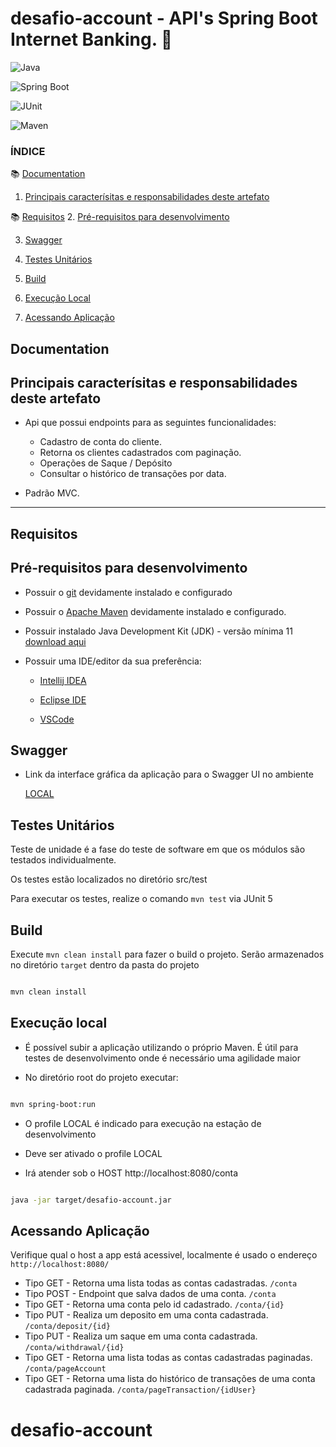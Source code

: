 
# desafio-account - API's Spring Boot Internet Banking. 🚀 

![Java](
https://img.shields.io/badge/Java-11-green?style=plastic&logo=java
)

![Spring Boot](
https://img.shields.io/badge/SpringBoot-2.7.12-green?style=plastic&logo=spring
)

![JUnit](
https://img.shields.io/badge/JUnit-5-green?style=plastic&
)

![Maven](
https://img.shields.io/badge/Maven-green?style=plastic
)


### ÍNDICE
:books: [Documentation](#documentation)
1. [Principais caracterísitas e responsabilidades deste artefato](#principais-caracterísitas-e-responsabilidades-deste-artefato) 

:books: [Requisitos](#requisitos)
2. [Pré-requisitos para desenvolvimento](#-pre-requisitos-desenvolvimento)


3. [Swagger](#swagger)

4. [Testes Unitários](#testes)

5. [Build](#build)

6. [Execução Local](#execucaoLocal)

7. [Acessando Aplicação](#acessandoAplicacao)

## Documentation
## Principais caracterísitas e responsabilidades deste artefato 

- Api que possui endpoints para as seguintes funcionalidades:
	- Cadastro de conta do cliente.
	- Retorna os clientes cadastrados com paginação.
	- Operações de Saque / Depósito
	- Consultar o histórico de transações por data.

- Padrão MVC.

---



## Requisitos
## Pré-requisitos para desenvolvimento

- Possuir o [git](
https://git-scm.com/
) devidamente instalado e configurado

- Possuir o [Apache Maven](
https://maven.apache.org/download.cgi
) devidamente instalado e configurado.

- Possuir instalado Java Development Kit (JDK) - versão mínima 11 [download aqui](
https://www.oracle.com/java/technologies/javase-downloads.html
)

- Possuir uma IDE/editor da sua preferência:

  - [Intellij IDEA](
https://www.jetbrains.com/idea/
)

  - [Eclipse IDE](
https://www.eclipse.org/ide/
)

  - [VSCode](
https://code.visualstudio.com/download
)

<a name="swagger"></a>

## Swagger

- Link da interface gráfica da aplicação para o Swagger UI no ambiente

  [LOCAL](
http://localhost:8080/swagger-ui/
)

<a name="testes"></a>

## Testes Unitários

Teste de unidade é a fase do teste de software em que os módulos são testados individualmente.

Os testes estão localizados no diretório src/test

Para executar os testes, realize o comando 
`mvn test`
 via JUnit 5


<a name="build"></a>

## Build

Execute 
`mvn clean install`
 para fazer o build o projeto. Serão armazenados no diretório 
`target`
 dentro da pasta do projeto

```bash

mvn clean install

```

<a name="execucaoLocal"></a>

## Execução local

- É possível subir a aplicação utilizando o próprio Maven. É útil para testes de desenvolvimento onde é necessário uma agilidade maior

- No diretório root do projeto executar:

```bash

mvn spring-boot:run

```

- O profile LOCAL é indicado para execução na estação de desenvolvimento

- Deve ser ativado o profile LOCAL

- Irá atender sob o HOST http://localhost:8080/conta

```bash

java -jar target/desafio-account.jar

```

<a name="acessandoAplicacao"></a>

## Acessando Aplicação

Verifique qual o host a app está acessivel, localmente é usado o endereço 
`http://localhost:8080/`

- Tipo GET - Retorna uma lista todas as contas cadastradas.
`/conta`
- Tipo POST - Endpoint que salva dados de uma conta.
`/conta`
- Tipo GET - Retorna uma conta pelo id cadastrado.
`/conta/{id}`
- Tipo PUT - Realiza um deposito em uma conta cadastrada.
`/conta/deposit/{id}` 
- Tipo PUT - Realiza um saque em uma conta cadastrada.
`/conta/withdrawal/{id}`
- Tipo GET - Retorna uma lista todas as contas cadastradas paginadas.
`/conta/pageAccount`
- Tipo GET - Retorna uma lista do histórico de transações de uma conta cadastrada paginada. 
`/conta/pageTransaction/{idUser}`
# desafio-account
